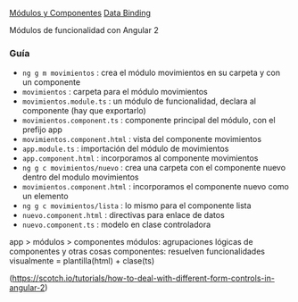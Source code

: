 [Módulos y Componentes](http://academia-binaria.com/componentes-los-bloques-de-construccion-de-angular-2/)
[Data Binding](http://academia-binaria.com/databinding-el-flujo-de-datos-de-angular2/)

Módulos de funcionalidad con Angular 2

### Guía
- `ng g m movimientos` : crea el módulo movimientos en su carpeta y con un componente
- `movimientos` : carpeta para el módulo movimientos
- `movimientos.module.ts` : un módulo de funcionalidad, declara al componente (hay que exportarlo)
- `movimientos.component.ts` : componente principal del módulo, con el prefijo app
- `movimientos.component.html` : vista del componente movimientos
- `app.module.ts` : importación del módulo de movimientos
- `app.component.html` : incorporamos al componente movimientos
- `ng g c movimientos/nuevo` : crea una carpeta con el componente nuevo dentro del modulo movimientos
- `movimientos.component.html` : incorporamos el componente nuevo como un elemento
- `ng g c movimientos/lista` : lo mismo para el componente lista
- `nuevo.component.html` : directivas para enlace de datos
- `nuevo.component.ts` : modelo en clase controladora

app > módulos > componentes
módulos: agrupaciones lógicas de componentes y otras cosas
componentes: resuelven funcionalidades visualmente = plantilla(html) + clase(ts)


(https://scotch.io/tutorials/how-to-deal-with-different-form-controls-in-angular-2)